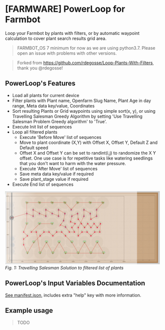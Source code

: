 # [FARMWARE] PowerLoop for Farmbot

Loop your Farmbot by plants with filters, or by automatic waypoint calculation to cover plant search results grid area.

> FARMBOT_OS 7 minimum for now as we are using python3.7. Please open an issue with problems with other versions.

> Forked from https://github.com/rdegosse/Loop-Plants-With-Filters, thank you @rdegosse!


## PowerLoop's Features

- Load all plants for current device
- Filter plants with Plant name, Openfarm Slug Name, Plant Age in day range, Meta data key/value, Coordinates
- Sort resulting Plants or Grid waypoints using simple sort(x, y), or using Travelling Salesman Greedy Algorithm by setting 'Use Travelling Salesman Problem Greedy algorithm' to 'True'.
- Execute Init list of sequences
- Loop all filtered plants
    - Execute 'Before Move' list of sequences
    - Move to plant coordinate (X,Y) with Offset X, Offset Y, Default Z and Default speed
    - Offset X and Offset Y can be set to randint(i,j) to randomize the X Y offset. One use case is for repetitive tasks like watering seedlings that you don't want to harm with the water pressure.
    - Execute 'After Move' list of sequences
    - Save meta data key/value if required
    - Save plant_stage value if required
- Execute End list of sequences

![Travelling Salesman Solution](tsp_greedy_farmware_screenshot.jpg)
*Fig. 1: Travelling Salesman Solution to filtered list of plants*


## PowerLoop's Input Variables Documentation

[See manifest.json](manifest.json), includes extra "help" key with more information.

## Example usage

> TODO